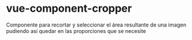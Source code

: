 # vue-component-cropper
  Componente para recortar y seleccionar el área resultante de una imagen pudiendo así quedar en las proporciones que se necesite
